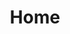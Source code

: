 ---
home: true
title: Home
heroImage: /logo.png
actions:
  - text: Start
    link: /guide/
    type: primary
  - text: Reference
    link: /reference/
    type: secondary
features:
  - title: 源码阅读
    details: 文档对vue3的reactive、effect等特性进行阅读和解析
---